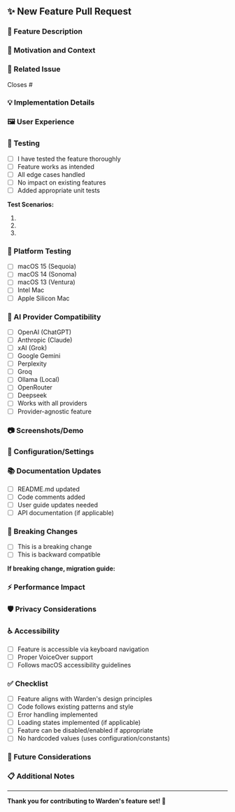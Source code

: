 ## ✨ New Feature Pull Request

### 📝 Feature Description

<!-- Clear description of the new feature -->

### 🎯 Motivation and Context

<!-- Why is this feature needed? What problem does it solve? -->

### 🔗 Related Issue

<!-- Link to the feature request issue using "Closes #123" -->

Closes #

### 💡 Implementation Details

<!-- Describe how you implemented the feature -->

### 🖼️ User Experience

<!-- How will users interact with this feature? -->

### 🧪 Testing

- [ ] I have tested the feature thoroughly
- [ ] Feature works as intended
- [ ] All edge cases handled
- [ ] No impact on existing features
- [ ] Added appropriate unit tests

**Test Scenarios:**

<!-- List specific test scenarios -->

1.
2.
3.

### 📱 Platform Testing

- [ ] macOS 15 (Sequoia)
- [ ] macOS 14 (Sonoma)
- [ ] macOS 13 (Ventura)
- [ ] Intel Mac
- [ ] Apple Silicon Mac

### 🤖 AI Provider Compatibility

<!-- Mark which providers this feature works with -->

- [ ] OpenAI (ChatGPT)
- [ ] Anthropic (Claude)
- [ ] xAI (Grok)
- [ ] Google Gemini
- [ ] Perplexity
- [ ] Groq
- [ ] Ollama (Local)
- [ ] OpenRouter
- [ ] Deepseek
- [ ] Works with all providers
- [ ] Provider-agnostic feature

### 📷 Screenshots/Demo

<!-- Show the new feature in action -->

### 🔧 Configuration/Settings

<!-- Does this feature add new settings or configuration options? -->

### 📚 Documentation Updates

<!-- What documentation needs to be updated? -->

- [ ] README.md updated
- [ ] Code comments added
- [ ] User guide updates needed
- [ ] API documentation (if applicable)

### 🔄 Breaking Changes

<!-- Will this feature break existing functionality? -->

- [ ] This is a breaking change
- [ ] This is backward compatible

**If breaking change, migration guide:**

<!-- Explain how users should adapt to the changes -->

### ⚡ Performance Impact

<!-- How does this feature affect app performance? -->

### 🛡️ Privacy Considerations

<!-- Does this feature affect user privacy or data handling? -->

### ♿ Accessibility

<!-- Have you considered accessibility implications? -->

- [ ] Feature is accessible via keyboard navigation
- [ ] Proper VoiceOver support
- [ ] Follows macOS accessibility guidelines

### ✅ Checklist

- [ ] Feature aligns with Warden's design principles
- [ ] Code follows existing patterns and style
- [ ] Error handling implemented
- [ ] Loading states implemented (if applicable)
- [ ] Feature can be disabled/enabled if appropriate
- [ ] No hardcoded values (uses configuration/constants)

### 🔮 Future Considerations

<!-- How might this feature evolve in the future? -->

### 📋 Additional Notes

<!-- Any other relevant information -->

---

**Thank you for contributing to Warden's feature set! 🚀**
